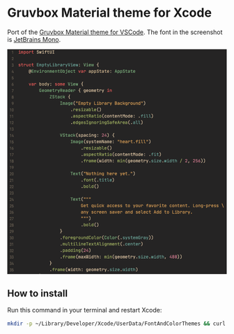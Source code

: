 # Gruvbox Material theme for Xcode

Port of the [Gruvbox Material theme for VSCode](https://marketplace.visualstudio.com/items?itemName=sainnhe.gruvbox-material). The font in the screenshot is [JetBrains Mono](https://www.jetbrains.com/lp/mono/).

![Theme preview](preview.png)

## How to install

Run this command in your terminal and restart Xcode:

```sh
mkdir -p ~/Library/Developer/Xcode/UserData/FontAndColorThemes && curl -fsSL https://raw.githubusercontent.com/WilsonGramer/gruvbox-material-xcode/main/Gruvbox%20Material.xccolortheme > ~/Library/Developer/Xcode/UserData/FontAndColorThemes/Gruvbox\ Material.xccolortheme
```
